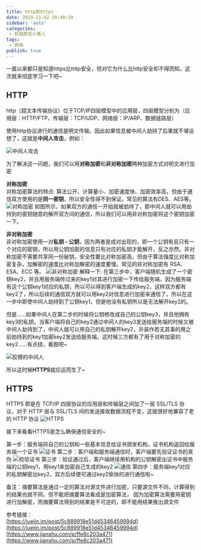 ```yaml
--- 
title: http和https
date: 2019-11-02 20:40:20
sidebar: 'auto'
categories: 
 - 前端那些小事儿
tags: 
 - 网络
publish: true
---
```

一直以来都只是知道https比http安全，但对它为什么比http安全却不得而知，这次就来彻底学习一下吧~

## HTTP

http（超文本传输协议）位于TCP/IP四层模型中的应用层，四层模型分别为（应用层：HTTP/FTP、传输层：TCP/UDP、网络层：IP/ARP、数据链路层）

使用http协议进行的通信是明文传输，因此如果信息被中间人劫持了后果就不堪设想了，这就是**中间人攻击**，例如：

![中间人攻击](https://tva1.sinaimg.cn/large/006y8mN6ly1g8etlyyol3j30wk0dugmp.jpg)

为了解决这一问题，我们可以用**对称加密**和**非对称加密**两种加密方式对明文进行加密

**对称加密**  
对称加密算法的特点: 算法公开、计算量小、加密速度快、加密效率高，但由于通信双方使用的是**同一密钥**，所以安全性得不到保证。常见的算法有DES、AES等。
![对称加密](https://tva1.sinaimg.cn/large/006y8mN6ly1g8ev6h6mxuj30lk0d2jt6.jpg)
如图所示，如果双方的通信一开始就被劫持了，那中间人就可以用劫持到的密钥随意的解开双方间的通信，所以我们可以用非对称加密将这个密钥加密一下。

**非对称加密**  
非对称加密使用一对**私钥 - 公钥**，因为两者是成对出现的，即一个公钥有且只有一个对应的密钥，所以用公钥加密的信息只有对应的私钥才能解开，反之亦然。非对称加密不需要共享同一份秘钥，安全性要比对称加密高，但由于算法强度比对称加密复杂，加解密的速度比对称加解密的速度要慢。常见的非对称加密有 RSA、ESA、ECC 等。
![非对称加密](https://tva1.sinaimg.cn/large/006y8mN6ly1g8evl6u0spj30qc0d4ab8.jpg)
解释一下:
在第三步中，客户端随机生成了一个密钥key2，并且用服务端传过来的key1对其进行加密一下传给服务端，因为服务端有这个公钥key1对应的私钥，所以可以得到客户端生成的key2，这样双方都有key2了，所以后续的通信双方就可以用key2对信息进行加密来通信了。所以在这一步中即使中间人劫持到了公钥key1，但是他没有私钥所以是无法解开key2的。

但是......如果中间人在第二步的时候将公钥修改成自己的公钥key3，并且他拥有key3的私钥，当客户端将自己的key2通过中间人的key3发送给服务端的时候又被中间人劫持到了，中间人就可以用自己的私钥解开key2，并装作若无其事的用之前劫持到的key1加密key2发送给服务端，这时候三方都有了用于对称加密的key2......有点绕，看图吧~

![狡猾的中间人](https://tva1.sinaimg.cn/large/006y8mN6ly1g8exm835b8j30ww0ggwft.jpg)

所以这时候**HTTPS**就应运而生了~

## HTTPS

HTTPS 即是在 TCP/IP 四层协议的应用层和传输层之间加了一层 SSL/TLS 协议，对于 HTTP 层与 SSL/TLS 间的发送接收数据流程不变，这就很好地兼容了老的 HTTP 协议
![HTTPS](https://tva1.sinaimg.cn/large/006y8mN6ly1g8ezhc2w9zj30rs0cwmzh.jpg)

接下来看看HTTPS是怎么确保通信安全的~

第一步：服务端将自己的公钥和一些基本信息给证书颁发机构，证书机构返回给服务端一个证书
![证书](https://tva1.sinaimg.cn/large/006y8mN6ly1g8f04k77cuj31040jagnu.jpg)
第二步：客户端和服务端通信时，客户端要先验证证书的真伪
![校验证书](https://tva1.sinaimg.cn/large/006y8mN6ly1g8f0rugy5oj312m0hc0vg.jpg)
第三步：验证通过后，客户端继续用机构的公钥解密出证书中服务端的公钥key1，用key1来加密自己生成的key2
![通信](https://tva1.sinaimg.cn/large/006y8mN6ly1g8f13mwv2dj30qi0fudhi.jpg)
第四步：服务端key1对应的私钥解密出key2，双方后续便可通过key2愉快的进行通信啦~

备注：摘要算法是通过一定的算法对源文件进行加密，只要源文件不同，计算得到的结果也就不同，但不能把摘要算法看成是加密算法，
因为加密算法需要用密钥进行加解密，而摘要算法得到的结果是不可逆的，即不能用结果推出源文件

参考链接：  
[https://juejin.im/post/5c889918e51d45346459994d](https://juejin.im/post/5c889918e51d45346459994d)  
[https://www.jianshu.com/p/ffe8c203a471](https://www.jianshu.com/p/ffe8c203a471)
